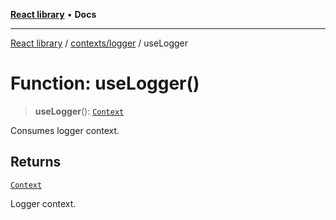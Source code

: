 [**React library**](../../../index.md) • **Docs**

***

[React library](../../../modules.md) / [contexts/logger](../index.md) / useLogger

# Function: useLogger()

> **useLogger**(): [`Context`](../interfaces/Context.md)

Consumes logger context.

## Returns

[`Context`](../interfaces/Context.md)

Logger context.
